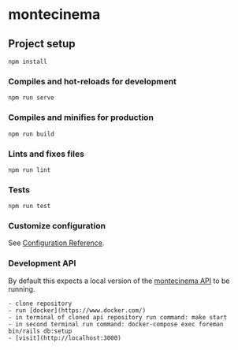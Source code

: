 # montecinema

## Project setup
```
npm install
```

### Compiles and hot-reloads for development
```
npm run serve
```

### Compiles and minifies for production
```
npm run build
```

### Lints and fixes files
```
npm run lint
```

### Tests
```
npm run test
```

### Customize configuration
See [Configuration Reference](https://cli.vuejs.org/config/).

### Development API
By default this expects a local version of the [montecinema API](https://github.com/monterail/monte-cinema) to be running.
```
- clone repository
- run [docker](https://www.docker.com/) 
- in terminal of cloned api repository run command: make start 
- in second terminal run command: docker-compose exec foreman bin/rails db:setup
- [visit](http://localhost:3000)
